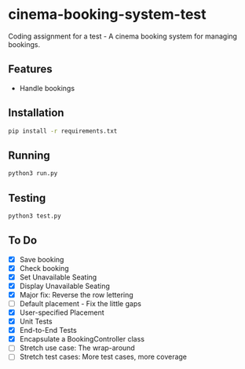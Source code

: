 # cinema-booking-system-test
Coding assignment for a test - A cinema booking system for managing bookings.

## Features

- Handle bookings

## Installation

```bash
pip install -r requirements.txt
```

## Running
```bash
python3 run.py
```

## Testing
```bash
python3 test.py
```

## To Do

- [x] Save booking
- [x] Check booking
- [x] Set Unavailable Seating
- [x] Display Unavailable Seating
- [x] Major fix: Reverse the row lettering
- [ ] Default placement - Fix the little gaps
- [x] User-specified Placement
- [x] Unit Tests
- [x] End-to-End Tests
- [x] Encapsulate a BookingController class
- [ ] Stretch use case: The wrap-around
- [ ] Stretch test cases: More test cases, more coverage
